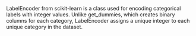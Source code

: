 LabelEncoder from scikit-learn is a class used for encoding categorical labels with integer values. Unlike get_dummies, which creates binary columns for each category,
LabelEncoder assigns a unique integer to each unique category in the dataset.
